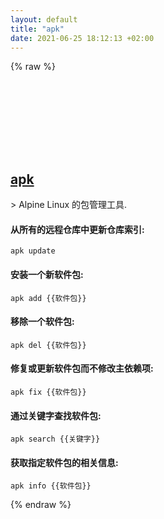 ```yaml
---
layout: default
title: "apk"
date: 2021-06-25 18:12:13 +02:00
---
```

{% raw %}
<h2 id="apk">
  <a href="/zh/linux/apk.html">apk</a> <a href="#apk"><svg class="icon">
    <use href="/assets/images/unicode_sprite.svg#link" />
  </svg></a>
</h2>
> Alpine Linux 的包管理工具.

#### 从所有的远程仓库中更新仓库索引:
```shell
apk update
```
#### 安装一个新软件包:
```shell
apk add {{软件包}}
```
#### 移除一个软件包:
```shell
apk del {{软件包}}
```
#### 修复或更新软件包而不修改主依赖项:
```shell
apk fix {{软件包}}
```
#### 通过关键字查找软件包:
```shell
apk search {{关键字}}
```
#### 获取指定软件包的相关信息:
```shell
apk info {{软件包}}
```
{% endraw %}